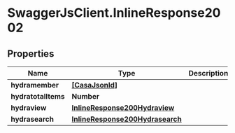 # SwaggerJsClient.InlineResponse2002

## Properties

| Name                | Type                                                                | Description | Notes      |
| ------------------- | ------------------------------------------------------------------- | ----------- | ---------- |
| **hydramember**     | [**[CasaJsonld]**](CasaJsonld.md)                                   |             |
| **hydratotalItems** | **Number**                                                          |             | [optional] |
| **hydraview**       | [**InlineResponse200Hydraview**](InlineResponse200Hydraview.md)     |             | [optional] |
| **hydrasearch**     | [**InlineResponse200Hydrasearch**](InlineResponse200Hydrasearch.md) |             | [optional] |
